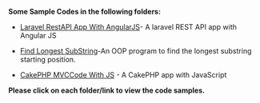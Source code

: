 
**Some Sample Codes in the following folders:**

* [Laravel RestAPI App With AngularJS](https://github.com/sarulse/SampleCode/blob/master/productlaravelapp)- A laravel REST API app with Angular JS

* [Find Longest SubString](https://github.com/sarulse/SampleCode/blob/master/FindLongestSubString)-An OOP program to find the longest substring starting position.

* [CakePHP MVCCode With JS](https://github.com/sarulse/SampleCode/blob/master/CakePHPMVCcodewithJS) - A CakePHP app with JavaScript

__Please click on each folder/link to view the code samples.__
